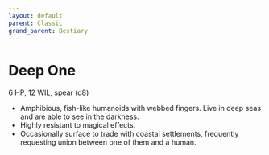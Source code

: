 ```yaml
---
layout: default
parent: Classic
grand_parent: Bestiary
---
```


# Deep One

6 HP, 12 WIL, spear (d8)

- Amphibious, fish-like humanoids with webbed fingers. Live in deep seas and are able to see in the darkness.
- Highly resistant to magical effects.
- Occasionally surface to trade with coastal settlements, frequently requesting union between one of them and a human.
